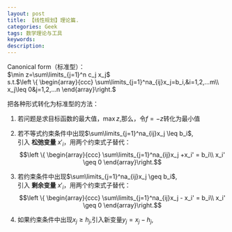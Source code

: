 ```yaml
---
layout: post
title: 【线性规划】理论篇.
categories: Geek
tags: 数学理论与工具
keywords:
description:
---
```


Canonical form（标准型）：  
$\min z=\sum\limits_{j=1}^n c_j x_j$  
s.t.$\left \{ \begin{array}{ccc}
\sum\limits_{j=1}^na_{ij}x_j=b_i,&i=1,2,...m\\
x_j\leq 0&j=1,2,...n
\end{array}\right.$

把各种形式转化为标准型的方法：
1. 若问题是求目标函数的最大值，$\max z$,那么，令$f=-z$转化为最小值


2. 若不等式约束条件中出现$\sum\limits_{j=1}^na_{ij}x_j \leq b_i$,  
引入 **松弛变量** $x'_ i$，用两个约束式子替代：  
$$\left \{ \begin{array}{ccc}
\sum\limits_{j=1}^na_{ij}x_j +x_i' = b_i\\
x_i' \geq 0
\end{array}\right.$$



3. 若约束条件中出现$\sum\limits_{j=1}^na_{ij}x_j \geq b_i$,  
引入 **剩余变量** $x'_ i$，用两个约束式子替代：  
$$\left \{ \begin{array}{ccc}
\sum\limits_{j=1}^na_{ij}x_j - x_i' = b_i\\
x_i' \geq 0
\end{array}\right.$$


4. 如果约束条件中出现$x_j \geq h_j$,引入新变量$y_j=x_j-h_j$,
